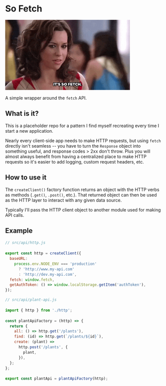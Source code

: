 # So Fetch

<img src="./so-fetch.gif" width="400" />

A simple wrapper around the `fetch` API.

## What is it?

This is a placeholder repo for a pattern I find myself recreating every time I start a new application.

Nearly every client-side app needs to make HTTP requests, but using `fetch` directly isn't seamless -- you have to turn the `Response` object into something useful, and response codes > 2xx don't throw. Plus you will almost always benefit from having a centralized place to make HTTP requests so it's easier to add logging, custom request headers, etc.

## How to use it

The `createClient()` factory function returns an object with the HTTP verbs as methods (`.get()`, `.post()`, etc.). That returned object can then be used as the HTTP layer to interact with any given data source.

Typically I'll pass the HTTP client object to another module used for making API calls.

## Example

```javascript
// src/api/http.js

export const http = createClient({
  baseURL:
    process.env.NODE_ENV === 'production'
      ? 'http://www.my-api.com'
      : 'http://dev.my-api.com',
  fetch: window.fetch,
  getAuthToken: () => window.localStorage.getItem('authToken'),
});
```

```javascript
// src/api/plant-api.js

import { http } from './http';

const plantApiFactory = (http) => {
  return {
    all: () => http.get('/plants'),
    find: (id) => http.get(`/plants/${id}`),
    create: (plant) =>
      http.post('/plants', {
        plant,
      }),
  };
};

export const plantApi = plantApiFactory(http);
```
